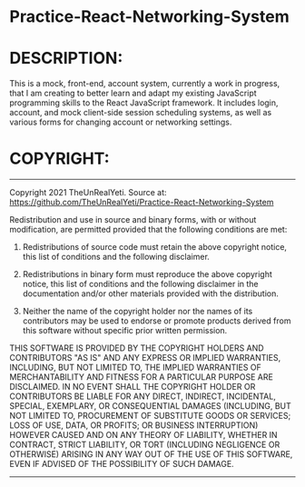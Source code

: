 # Practice-React-Networking-System

# DESCRIPTION: 
This is a mock, front-end, account system, currently a work in progress, that I am creating to better learn and adapt my existing JavaScript programming skills to the React JavaScript framework. It includes login, account, and mock client-side session scheduling systems, as well as various forms for changing account or networking settings.

# COPYRIGHT: 
******************************************************************************************************************************************************** 

Copyright 2021 TheUnRealYeti. Source at: https://github.com/TheUnRealYeti/Practice-React-Networking-System

Redistribution and use in source and binary forms, with or without 
modification, are permitted provided that the following conditions are 
met:

1. Redistributions of source code must retain the above copyright notice, this list of conditions and the following disclaimer.

2. Redistributions in binary form must reproduce the above copyright 
notice, this list of conditions and the following disclaimer in the 
documentation and/or other materials provided with the distribution.

3. Neither the name of the copyright holder nor the names of its 
contributors may be used to endorse or promote products derived from 
this software without specific prior written permission.

THIS SOFTWARE IS PROVIDED BY THE COPYRIGHT HOLDERS AND CONTRIBUTORS 
"AS IS" AND ANY EXPRESS OR IMPLIED WARRANTIES, INCLUDING, BUT NOT 
LIMITED TO, THE IMPLIED WARRANTIES OF MERCHANTABILITY AND FITNESS FOR A 
PARTICULAR PURPOSE ARE DISCLAIMED. IN NO EVENT SHALL THE COPYRIGHT 
HOLDER OR CONTRIBUTORS BE LIABLE FOR ANY DIRECT, INDIRECT, INCIDENTAL, 
SPECIAL, EXEMPLARY, OR CONSEQUENTIAL DAMAGES (INCLUDING, BUT NOT LIMITED
 TO, PROCUREMENT OF SUBSTITUTE GOODS OR SERVICES; LOSS OF USE, DATA, OR 
PROFITS; OR BUSINESS INTERRUPTION) HOWEVER CAUSED AND ON ANY THEORY OF 
LIABILITY, WHETHER IN CONTRACT, STRICT LIABILITY, OR TORT (INCLUDING 
NEGLIGENCE OR OTHERWISE) ARISING IN ANY WAY OUT OF THE USE OF THIS 
SOFTWARE, EVEN IF ADVISED OF THE POSSIBILITY OF SUCH DAMAGE.

********************************************************************************************************************************************************
